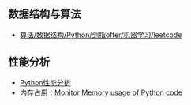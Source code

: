 ## 数据结构与算法

- [算法/数据结构/Python/剑指offer/机器学习/leetcode
](https://github.com/Jack-Lee-Hiter/AlgorithmsByPython)

## 性能分析

- [Python性能分析](https://flystarhe.github.io/docs-2014/python/notes/profiler/#memory_profiler)
- 内存占用：[Monitor Memory usage of Python code](https://github.com/pythonprofilers/memory_profiler)
